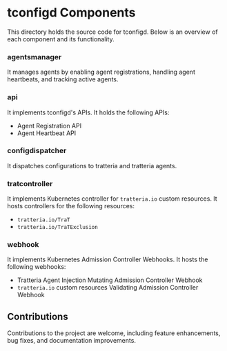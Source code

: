 # tconfigd Components
This directory holds the source code for tconfigd. Below is an overview of each component and its functionality.

### agentsmanager
It manages agents by enabling agent registrations, handling agent heartbeats, and tracking active agents.

### api
It implements tconfigd's APIs. It holds the following APIs:

- Agent Registration API
- Agent Heartbeat API

### configdispatcher
It dispatches configurations to tratteria and tratteria agents.

### tratcontroller
It implements Kubernetes controller for `tratteria.io` custom resources. It hosts controllers for the following resources:
- `tratteria.io/TraT`
- `tratteria.io/TraTExclusion`

### webhook
It implements Kubernetes Admission Controller Webhooks. It hosts the following webhooks:
- Tratteria Agent Injection Mutating Admission Controller Webhook
- `tratteria.io` custom resources Validating Admission Controller Webhook

## Contributions
Contributions to the project are welcome, including feature enhancements, bug fixes, and documentation improvements.
